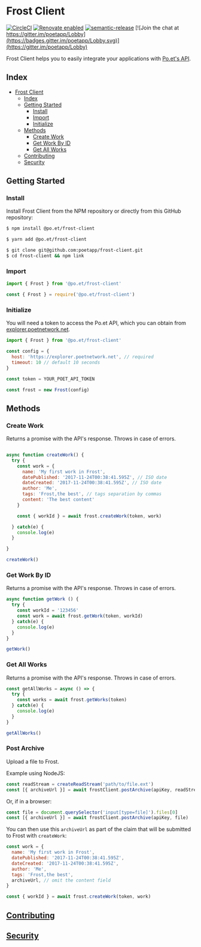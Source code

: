 # Frost Client

[![CircleCI](https://circleci.com/gh/poetapp/frost-client.svg?style=svg)](https://circleci.com/gh/poetapp/frost-client)
[![Renovate enabled](https://img.shields.io/badge/renovate-enabled-brightgreen.svg)](https://renovatebot.com/)
[![semantic-release](https://img.shields.io/badge/%20%20%F0%9F%93%A6%F0%9F%9A%80-semantic--release-e10079.svg)](https://github.com/semantic-release/semantic-release)
[![Join the chat at https://gitter.im/poetapp/Lobby](https://badges.gitter.im/poetapp/Lobby.svg)](https://gitter.im/poetapp/Lobby)

Frost Client helps you to easily integrate your applications with [Po.et's API](https://docs.poetnetwork.net/use-poet/poet-api.html).

## Index

- [Frost Client](#frost-client)
  - [Index](#index)
  - [Getting Started](#getting-started)
    - [Install](#install)
    - [Import](#import)
    - [Initialize](#initialize)
  - [Methods](#methods)
    - [Create Work](#create-work)
    - [Get Work By ID](#get-work-by-id)
    - [Get All Works](#get-all-works)
  - [Contributing](#contributing)
  - [Security](#security)

## Getting Started

### Install

Install Frost Client from the NPM repository or directly from this GitHub repository:

```bash
$ npm install @po.et/frost-client
```

```bash
$ yarn add @po.et/frost-client
```

```bash
$ git clone git@github.com:poetapp/frost-client.git
$ cd frost-client && npm link
```

### Import

```javascript
import { Frost } from '@po.et/frost-client'
```

```javascript
const { Frost } = require('@po.et/frost-client')
```

### Initialize

You will need a token to access the Po.et API, which you can obtain from [explorer.poetnetwork.net](https://explorer.poetnetwork.net).

```javascript
import { Frost } from '@po.et/frost-client'

const config = {
  host: 'https://explorer.poetnetwork.net', // required
  timeout: 10 // default 10 seconds
}

const token = YOUR_POET_API_TOKEN

const frost = new Frost(config)
```

## Methods

### Create Work
Returns a promise with the API's response. Throws in case of errors.

```javascript

async function createWork() {
  try {
    const work = {
      name: 'My first work in Frost',
      datePublished: '2017-11-24T00:38:41.595Z', // ISO date
      dateCreated: '2017-11-24T00:38:41.595Z', // ISO date
      author: 'Me',
      tags: 'Frost,the best', // tags separation by commas
      content: 'The best content'
    }

    const { workId } = await frost.createWork(token, work)

  } catch(e) {
    console.log(e)
  }

}

createWork()

```

### Get Work By ID

Returns a promise with the API's response. Throws in case of errors.

```javascript
async function getWork () {
  try {
    const workId = '123456'
    const work = await frost.getWork(token, workId)
  } catch(e) {
    console.log(e)
  }
}

getWork()
```

### Get All Works

Returns a promise with the API's response. Throws in case of errors.

```javascript
const getAllWorks = async () => {
  try {
    const works = await frost.getWorks(token)
  } catch(e) {
    console.log(e)
  }
}

getAllWorks()

```

### Post Archive

Upload a file to Frost.

Example using NodeJS:

```js
const readStream = createReadStream('path/to/file.ext')
const [{ archiveUrl }] = await frostClient.postArchive(apiKey, readStream)
```

Or, if in a browser:

```js
const file = document.querySelector('input[type=file]').files[0]
const [{ archiveUrl }] = await frostClient.postArchive(apiKey, file)
```

You can then use this `archiveUrl` as part of the claim that will be submitted to Frost with `createWork`:

```js
const work = {
  name: 'My first work in Frost',
  datePublished: '2017-11-24T00:38:41.595Z', 
  dateCreated: '2017-11-24T00:38:41.595Z', 
  author: 'Me',
  tags: 'Frost,the best', 
  archiveUrl, // omit the content field
}

const { workId } = await frost.createWork(token, work)
```

## [Contributing](https://github.com/poetapp/documentation/blob/master/CONTRIBUTING.md)

## [Security](https://github.com/poetapp/documentation/blob/master/SECURITY.md)
